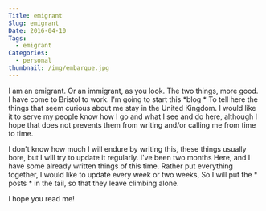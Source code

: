 ```yaml
---
Title: emigrant
Slug: emigrant
Date: 2016-04-10
Tags: 
  - emigrant
Categories:
  - personal
thumbnail: /img/embarque.jpg
---
```


I am an emigrant. Or an immigrant, as you look. The two things, more
good. I have come to Bristol to work. I'm going to start this *blog *
To tell here the things that seem curious about me
stay in the United Kingdom. I would like it to serve my people
know how I go and what I see and do here, although I hope that does not
prevents them from writing and/or calling me from time to time.

I don't know how much I will endure by writing this, these things usually
bore, but I will try to update it regularly. I've been two months
Here, and I have some already written things of this time. Rather
put everything together, I would like to update every week or two weeks,
So I will put the * posts * in the tail, so that they leave
climbing alone.

I hope you read me!